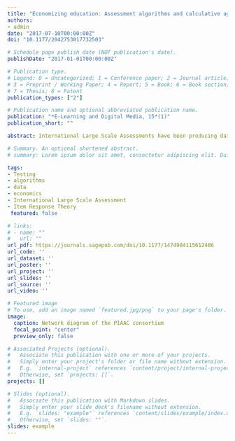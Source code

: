 ```yaml
---
title: "Economizing education: Assessment algorithms and calculative agencies"
authors:
- admin
date: "2017-07-10T00:00:00Z"
doi: "10.1177/2042753017732503"

# Schedule page publish date (NOT publication's date).
publishDate: "2017-01-01T00:00:00Z"

# Publication type.
# Legend: 0 = Uncategorized; 1 = Conference paper; 2 = Journal article;
# 3 = Preprint / Working Paper; 4 = Report; 5 = Book; 6 = Book section;
# 7 = Thesis; 8 = Patent
publication_types: ["2"]

# Publication name and optional abbreviated publication name.
publication: "*E-Learning and Digital Media, 15*(1)"
publication_short: ""

abstract: International Large Scale Assessments have been producing data about educational attainment for over 60 years. More recently however, these assessments as tests have become digitally and computationally complex and increasingly rely on the calculative work performed by algorithms. In this article I first consider the coordination of relations between the human and non-human agents that perform the day-to-day tasks of data production used in economic and educational policymaking and practice. I examine the calculative agencies of an assemblage of algorithms encoded in the testing software for the Programme for the International Assessment of Adult Competencies. These algorithms perform the sampling, sorting, scoring, and result prediction of test takers and items during digital assessment events. Second, I examine the role of psychometric practices and educational testing theories, and in particular, Item Response Theory, in the work of sorting and detaching situated practices into equivalence spaces that they can be manipulated and transformed by into calculable entities. Combined with digital assessment technologies, the probabilistic statistical techniques used by Item Response Theory are able to produce digital data such as test scores capable of transforming situated literacy practices into psychological constructs that can then be classified and rendered calculable. This reinforces the calculative agency of tests as well as a consensus about the legitimacy and necessity of the testing technologies as the dominant way to produce educational data.

# Summary. An optional shortened abstract.
# summary: Lorem ipsum dolor sit amet, consectetur adipiscing elit. Duis posuere tellus ac convallis placerat. Proin tincidunt magna sed ex sollicitudin condimentum.

tags:
- Testing
- algorithms
- data
- economics 
- International Large Scale Assessment
- Item Response Theory
 featured: false

# links:
# - name: ""
#   url: ""
url_pdf: https://journals.sagepub.com/doi/10.1177/1474904115612486
url_code: ''
url_dataset: ''
url_poster: ''
url_project: ''
url_slides: ''
url_source: ''
url_video: ''

# Featured image
# To use, add an image named `featured.jpg/png` to your page's folder. 
image:
  caption: Network diagram of the PIAAC consortium
  focal_point: "center"
  preview_only: false

# Associated Projects (optional).
#   Associate this publication with one or more of your projects.
#   Simply enter your project's folder or file name without extension.
#   E.g. `internal-project` references `content/project/internal-project/index.md`.
#   Otherwise, set `projects: []`.
projects: []

# Slides (optional).
#   Associate this publication with Markdown slides.
#   Simply enter your slide deck's filename without extension.
#   E.g. `slides: "example"` references `content/slides/example/index.md`.
#   Otherwise, set `slides: ""`.
slides: example
---
```


<!--{{% alert note %}}
Click the *Cite* button above to demo the feature to enable visitors to import publication metadata into their reference management software.
{{% /alert %}}

{{% alert note %}}
Click the *Slides* button above to demo Academic's Markdown slides feature.
{{% /alert %}}

Supplementary notes can be added here, including [code and math](https://sourcethemes.com/academic/docs/writing-markdown-latex/).-->
